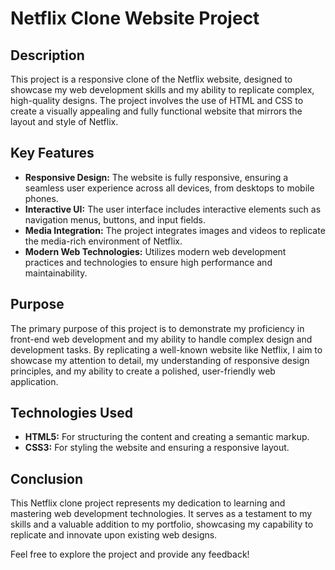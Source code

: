 # Netflix Clone Website Project

## Description

This project is a responsive clone of the Netflix website, designed to showcase my web development skills and my ability to replicate complex, high-quality designs. The project involves the use of HTML and CSS to create a visually appealing and fully functional website that mirrors the layout and style of Netflix. 

## Key Features

- **Responsive Design:** The website is fully responsive, ensuring a seamless user experience across all devices, from desktops to mobile phones.
- **Interactive UI:** The user interface includes interactive elements such as navigation menus, buttons, and input fields.
- **Media Integration:** The project integrates images and videos to replicate the media-rich environment of Netflix.
- **Modern Web Technologies:** Utilizes modern web development practices and technologies to ensure high performance and maintainability.

## Purpose

The primary purpose of this project is to demonstrate my proficiency in front-end web development and my ability to handle complex design and development tasks. By replicating a well-known website like Netflix, I aim to showcase my attention to detail, my understanding of responsive design principles, and my ability to create a polished, user-friendly web application.

## Technologies Used

- **HTML5:** For structuring the content and creating a semantic markup.
- **CSS3:** For styling the website and ensuring a responsive layout.

## Conclusion

This Netflix clone project represents my dedication to learning and mastering web development technologies. It serves as a testament to my skills and a valuable addition to my portfolio, showcasing my capability to replicate and innovate upon existing web designs.

Feel free to explore the project and provide any feedback!

